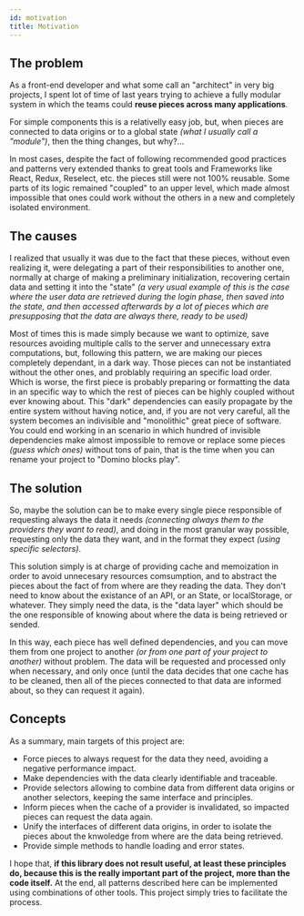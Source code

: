 ```yaml
---
id: motivation
title: Motivation
---
```


## The problem

As a front-end developer and what some call an &quot;architect&quot; in very big projects, I spent lot of time of last years trying to achieve a fully modular system in which the teams could __reuse pieces across many applications__.

For simple components this is a relativelly easy job, but, when pieces are connected to data origins or to a global state _(what I usually call a &quot;module&quot;)_, then the thing changes, but why?...

In most cases, despite the fact of following recommended good practices and patterns very extended thanks to great tools and Frameworks like React, Redux, Reselect, etc. the pieces still were not 100% reusable. Some parts of its logic remained "coupled" to an upper level, which made almost impossible that ones could work without the others in a new and completely isolated environment.


## The causes

I realized that usually it was due to the fact that these pieces, without even realizing it, were delegating a part of their responsibilities to another one, normally at charge of making a preliminary initialization, recovering certain data and setting it into the "state" _(a very usual example of this is the case where the user data are retrieved during the login phase, then saved into the state, and then accessed afterwards by a lot of pieces which are presupposing that the data are always there, ready to be used)_

Most of times this is made simply because we want to optimize, save resources avoiding multiple calls to the server and unnecessary extra computations, but, following this pattern, we are making our pieces completely dependant, in a dark way. Those pieces can not be instantiated without the other ones, and problably requiring an specific load order. Which is worse, the first piece is probably preparing or formatting the data in an specific way to which the rest of pieces can be highly coupled without ever knowing about. This "dark" dependencies can easily propagate by the entire system without having notice, and, if you are not very careful, all the system becomes an indivisible and "monolithic" great piece of software. You could end working in an scenario in which hundred of invisible dependencies make almost impossible to remove or replace some pieces _(guess which ones)_ without tons of pain, that is the time when you can rename your project to "Domino blocks play".

## The solution

So, maybe the solution can be to make every single piece responsible of requesting always the data it needs _(connecting always them to the providers they want to read)_, and doing in the most granular way possible, requesting only the data they want, and in the format they expect _(using specific selectors)_.

This solution simply is at charge of providing cache and memoization in order to avoid unnecesary resources comsumption, and to abstract the pieces about the fact of from where are they reading the data. They don't need to know about the existance of an API, or an State, or localStorage, or whatever. They simply need the data, is the "data layer" which should be the one responsible of knowing about where the data is being retrieved or sended.

In this way, each piece has well defined dependencies, and you can move them from one project to another _(or from one part of your project to another)_ without problem. The data will be requested and processed only when necessary, and only once (until the data decides that one cache has to be cleaned, then all of the pieces connected to that data are informed about, so they can request it again).

## Concepts

As a summary, main targets of this project are:

- Force pieces to always request for the data they need, avoiding a negative performance impact.
- Make dependencies with the data clearly identifiable and traceable.
- Provide selectors allowing to combine data from different data origins or another selectors, keeping the same interface and principles.
- Inform pieces when the cache of a provider is invalidated, so impacted pieces can request the data again.
- Unify the interfaces of different data origins, in order to isolate the pieces about the knwoledge from where are the data being retrieved.
- Provide simple methods to handle loading and error states.

I hope that, __if this library does not result useful, at least these principles do, because this is the really important part of the project, more than the code itself.__ At the end, all patterns described here can be implemented using combinations of other tools. This project simply tries to facilitate the process.
